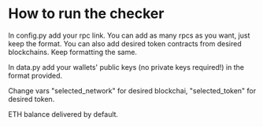 # How to run the checker

In config.py add your rpc link. You can add as many rpcs as you want, just keep the format.
You can also add desired token contracts from desired blockchains. Keep formatting the same. 

In data.py add your wallets' public keys (no private keys required!) in the format provided.

Change vars "selected_network" for desired blockchai, "selected_token" for desired token.

ETH balance delivered by default.
